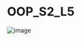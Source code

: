 # OOP_S2_L5

![image](https://user-images.githubusercontent.com/105464154/234398181-22a8a5f2-4664-41dc-9a8f-864dc1931938.png)
